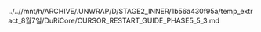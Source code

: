 ../..//mnt/h/ARCHIVE/.UNWRAP/D/STAGE2_INNER/1b56a430f95a/temp_extract_8월7일/DuRiCore/CURSOR_RESTART_GUIDE_PHASE5_5_3.md